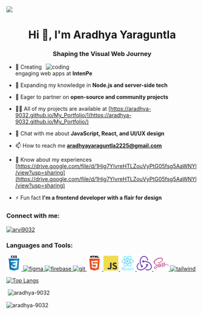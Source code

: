 <img src="https://media.licdn.com/dms/image/C4E12AQHohaaJm6qNNw/article-cover_image-shrink_423_752/0/1630526455370?e=1723075200&v=beta&t=JuHXwF0sd5sgw80X9ZMUMejMaX4bziJsafJRtRTGwCo">


<h1 align="center">Hi 👋, I'm Aradhya Yaraguntla</h1>
<h3 align="center">Shaping the Visual Web Journey</h3>
<img align="right" alt="coding" width="400" src="https://encrypted-tbn0.gstatic.com/images?q=tbn:ANd9GcQnqhVMRu6YfwQiBLnAT7B7DPaTtrLiR_kXXg&s">

- 🔭 Creating engaging web apps at **IntenPe**

- 🌱 Expanding my knowledge in **Node.js and server-side tech**

- 👯 Eager to partner on **open-source and community projects**

- 👨‍💻 All of my projects are available at [https://aradhya-9032.github.io/My_Portfolio/](https://aradhya-9032.github.io/My_Portfolio/)

- 💬 Chat with me about **JavaScript, React, and UI/UX design**

- 📫 How to reach me **aradhyayaraguntla2225@gmail.com**

- 📄 Know about my experiences [https://drive.google.com/file/d/1Hig7YIvreHTLZouVyPtG05fsg5AaWNYl/view?usp=sharing](https://drive.google.com/file/d/1Hig7YIvreHTLZouVyPtG05fsg5AaWNYl/view?usp=sharing)

- ⚡ Fun fact **I'm a frontend developer with a flair for design**

<h3 align="left">Connect with me:</h3>
<p align="left">
<a href="https://linkedin.com/in/arvi9032" target="blank"><img align="center" src="https://raw.githubusercontent.com/rahuldkjain/github-profile-readme-generator/master/src/images/icons/Social/linked-in-alt.svg" alt="arvi9032" height="30" width="40" /></a>
</p>

<h3 align="left">Languages and Tools:</h3>
<p align="left"> <a href="https://www.w3schools.com/css/" target="_blank" rel="noreferrer"> <img src="https://raw.githubusercontent.com/devicons/devicon/master/icons/css3/css3-original-wordmark.svg" alt="css3" width="40" height="40"/> </a> <a href="https://www.figma.com/" target="_blank" rel="noreferrer"> <img src="https://www.vectorlogo.zone/logos/figma/figma-icon.svg" alt="figma" width="40" height="40"/> </a> <a href="https://firebase.google.com/" target="_blank" rel="noreferrer"> <img src="https://www.vectorlogo.zone/logos/firebase/firebase-icon.svg" alt="firebase" width="40" height="40"/> </a> <a href="https://git-scm.com/" target="_blank" rel="noreferrer"> <img src="https://www.vectorlogo.zone/logos/git-scm/git-scm-icon.svg" alt="git" width="40" height="40"/> </a> <a href="https://www.w3.org/html/" target="_blank" rel="noreferrer"> <img src="https://raw.githubusercontent.com/devicons/devicon/master/icons/html5/html5-original-wordmark.svg" alt="html5" width="40" height="40"/> </a> <a href="https://developer.mozilla.org/en-US/docs/Web/JavaScript" target="_blank" rel="noreferrer"> <img src="https://raw.githubusercontent.com/devicons/devicon/master/icons/javascript/javascript-original.svg" alt="javascript" width="40" height="40"/> </a> <a href="https://reactjs.org/" target="_blank" rel="noreferrer"> <img src="https://raw.githubusercontent.com/devicons/devicon/master/icons/react/react-original-wordmark.svg" alt="react" width="40" height="40"/> </a> <a href="https://redux.js.org" target="_blank" rel="noreferrer"> <img src="https://raw.githubusercontent.com/devicons/devicon/master/icons/redux/redux-original.svg" alt="redux" width="40" height="40"/> </a> <a href="https://sass-lang.com" target="_blank" rel="noreferrer"> <img src="https://raw.githubusercontent.com/devicons/devicon/master/icons/sass/sass-original.svg" alt="sass" width="40" height="40"/> </a> <a href="https://tailwindcss.com/" target="_blank" rel="noreferrer"> <img src="https://www.vectorlogo.zone/logos/tailwindcss/tailwindcss-icon.svg" alt="tailwind" width="40" height="40"/> </a> </p>

[![Top Langs](https://github-readme-stats.vercel.app/api/top-langs/?username=anuraghazra&layout=donut)](https://github.com/anuraghazra/github-readme-stats)

<p>&nbsp;<img align="center" src="https://github-readme-stats.vercel.app/api?username=aradhya-9032&show_icons=true&locale=en" alt="aradhya-9032" /></p>

<p><img align="center" src="https://github-readme-streak-stats.herokuapp.com/?user=aradhya-9032&" alt="aradhya-9032" /></p>

<!--
**aradhya-9032/aradhya-9032** is a ✨ _special_ ✨ repository because its `README.md` (this file) appears on your GitHub profile.

Here are some ideas to get you started:

- 🔭 I’m currently working on ...
- 🌱 I’m currently learning ...
- 👯 I’m looking to collaborate on ...
- 🤔 I’m looking for help with ...
- 💬 Ask me about ...
- 📫 How to reach me: ...
- 😄 Pronouns: ...
- ⚡ Fun fact: ...
Hi there 👋, I'm Aradhya Yaraguntla

- 🔭 Creating engaging web apps at InternPe
- 🌱 Expanding my knowledge in Node.js and server-side tech
- 👯 Eager to partner on open-source and community projects
- 💬 Chat with me about JavaScript, React, and UI/UX design
- 📫 How to reach me at [https://www.linkedin.com/in/arvi9032/]
- 😄 Pronouns: She/Her
- ⚡ Fun fact: I'm a frontend developer with a flair for design
-->
